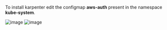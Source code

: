 To install karpenter edit the configmap **aws-auth** present in the namespace **kube-system**.

![image](https://github.com/user-attachments/assets/853eb44c-63e3-49c6-ae39-a980306d535d)
![image](https://github.com/user-attachments/assets/f20f184f-d977-4a94-9b03-5c7f96165f78)


